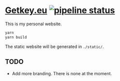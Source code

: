 # [Getkey.eu](https://getkey.eu) [![pipeline status](https://gitlab.com/getkey/personal-website/badges/master/pipeline.svg)](https://gitlab.com/getkey/personal-website/commits/master)

This is my personal website.

```sh
yarn
yarn build
```

The static website will be generated in `./static/`.

## TODO

* Add more branding. There is none at the moment.
